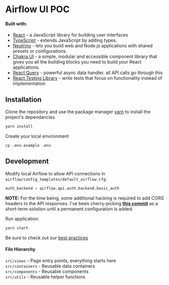 # Airflow UI POC

#### Built with:
- [React](https://reactjs.org/) - a JavaScript library for building user interfaces
- [TypeScript](https://www.typescriptlang.org/) - extends JavaScript by adding types.
- [Neutrino](https://neutrinojs.org/) - lets you build web and Node.js applications with shared presets or configurations.
- [Chakra UI](https://chakra-ui.com/) - a simple, modular and accessible component library that gives you all the building blocks you need to build your React applications.
- [React Query](https://react-query.tanstack.com/) - powerful async data handler. all API calls go through this
- [React Testing Library](https://testing-library.com/docs/react-testing-library/intro/) - write tests that focus on functionality instead of implementation

## Installation

Clone the repository and use the package manager [yarn](https://yarnpkg.com) to install the project's dependancies.

```bash
yarn install
```

Create your local environment
```bash
cp .env.example .env
```

## Development

Modify local Airflow to allow API connections in `airflow/config_templates/default_airflow.cfg`:
```py
auth_backend = airflow.api.auth.backend.basic_auth
```

**NOTE:** For the time being, some additional hacking is required to add CORS headers
to the API responses. I've been cherry-picking **[this commit](https://github.com/apache/airflow/commit/5713291546c8c9da476f3073525468dd1bb73286)** as a short-term solution
until a permanent configuration is added.

Run application:
```bash
yarn start
```

Be sure to check out our [best practices](/docs/BEST_PRACTICES.md)

#### File Hierarchy

`src/views` - Page entry points, everything starts here
<br />`src/containers` - Reusable data containers
<br />`src/components` - Reusable components
<br />`src/utils` - Reusable helper functions
